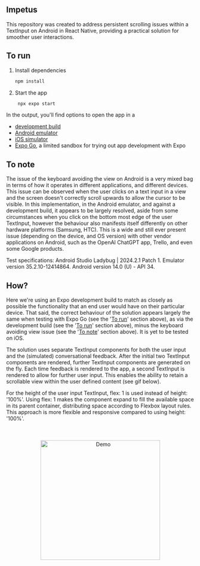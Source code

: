 

## Impetus 

This repository was created to address persistent scrolling issues within a TextInput on Android in React Native, providing a practical solution for smoother user interactions. 

## To run
1. Install dependencies

   ```bash
   npm install
   ```

2. Start the app

   ```bash
    npx expo start
   ```

In the output, you'll find options to open the app in a

- [development build](https://docs.expo.dev/develop/development-builds/introduction/)
- [Android emulator](https://docs.expo.dev/workflow/android-studio-emulator/)
- [iOS simulator](https://docs.expo.dev/workflow/ios-simulator/)
- [Expo Go](https://expo.dev/go), a limited sandbox for trying out app development with Expo

## To note
The issue of the keyboard avoiding the view on Android is a very mixed bag in terms of how it operates in different applications, and different devices. This issue can be observed when the user clicks on a text input in a view and the screen doesn't correctly scroll upwards to allow the cursor to be visible. 
In this implementation, in the Android emulator, and against a development build, it appears to be largely resolved, aside from some circumstances when you click on the bottom most edge of the user TextInput, however the behaviour also manifests itself differently on other hardware platforms (Samsung, HTC). This is a wide and still ever present issue (depending on the device, and OS version) with other vendor applications on Android, such as the OpenAI ChatGPT app, Trello, and even some Google products.

Test specifications: Android Studio Ladybug | 2024.2.1 Patch 1. Emulator version 35.2.10-12414864. Android version 14.0 (U) - API 34.




## How?

Here we're using an Expo development build to match as closely as possible the functionality that an end user would have on their particular device. That said, the correct behaviour of the solution appears largely the same when testing with Expo Go (see the '[To run](#to-run)' section above), as via the development build (see the '[To run](#to-run)' section above), minus the keyboard avoiding view issue (see the '[To note](#to-note)' section above). It is yet to be tested on iOS.

The solution uses separate TextInput components for both the user input and the (simulated) conversational feedback. After the initial two TextInput components are rendered, further TextInput components are generated on the fly. Each time feedback is rendered to the app, a second TextInput is rendered to allow for further user input. This enables the ability to retain a scrollable view within the user defined content (see gif below).

For the height of the user input TextInput, flex: 1 is used instead of height: '100%'. Using flex: 1 makes the component expand to fill the available space in its parent container, distributing space according to Flexbox layout rules. This approach is more flexible and responsive compared to using height: '100%'.



<div style="text-align: center; margin-top: 50px">
   <img src="./assets/gif/anim.gif" width="320" alt="Demo">
</div>